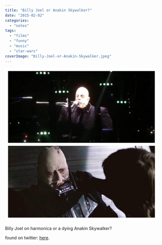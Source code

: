 ```yaml
---
title: "Billy Joel or Anakin Skywalker?"
date: "2015-02-02"
categories: 
  - "notes"
tags: 
  - "films"
  - "funny"
  - "music"
  - "star-wars"
coverImage: "Billy-Joel-or-Anakin-Skywalker.jpeg"
---
```


![](images/Billy-Joel-or-Anakin-Skywalker.jpeg)

Billy Joel on harmonica or a dying Anakin Skywalker?

found on twitter: [here](https://twitter.com/Joelwillans/status/561488073973063680).
